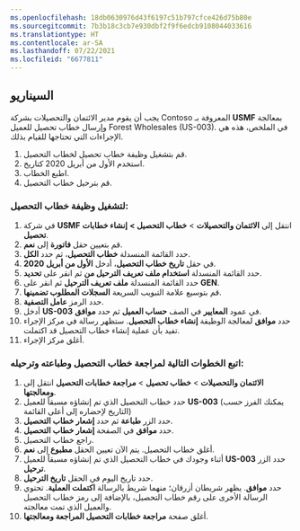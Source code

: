 ```yaml
---
ms.openlocfilehash: 18db0630976d43f6197c51b797cfce426d75b80e
ms.sourcegitcommit: 7b3b18c3cb7e930dbf2f9f6edcb9108044033616
ms.translationtype: HT
ms.contentlocale: ar-SA
ms.lasthandoff: 07/22/2021
ms.locfileid: "6677811"
---
```

## <a name="scenario"></a>السيناريو

يجب أن يقوم مدير الائتمان والتحصيلات بشركة Contoso المعروفة بـ **USMF** بمعالجة وإرسال خطاب تحصيل للعميل Forest Wholesales (US-003). في الملخص، هذه هي الإجراءات التي تحتاجها للقيام بذلك.

1. قم بتشغيل وظيفة خطاب تحصيل لخطاب التحصيل.
2. استخدم الأول من أبريل 2020 كتاريخ. 
3. اطبع الخطاب.
4. قم بترحيل خطاب التحصيل.

### <a name="to-run-a-collection-letter-job"></a>لتشغيل وظيفة خطاب التحصيل:

1. في شركة **USMF** انتقل إلى **الائتمان والتحصيلات** > **خطاب التحصيل >** **إنشاء خطابات تحصيل**.
1. قم بتعيين حقل **فاتورة** إلى **نعم**.
3. حدد القائمة المنسدلة **خطاب التحصيل**، ثم حدد **الكل**.
4. في حقل **تاريخ خطاب التحصيل**، أدخل **الأول من أبريل 2020**. 
5. حدد القائمة المنسدلة **استخدام ملف تعريف الترحيل من** ثم انقر على **تحديد**.
6. حدد القائمة المنسدلة **ملف تعريف الترحيل** ثم انقر على **GEN‎**.
8. قم بتوسيع علامة التبويب السريعة **السجلات المطلوب تضمينها**.
9. حدد الرمز **عامل التصفية**.
10. أدخل **US-003** في عمود **المعايير** في الصف **حساب العميل** ثم حدد **موافق**.
11. حدد **موافق** لمعالجة الوظيفة **إنشاء خطاب التحصيل**. ستظهر رسالة في مركز الإجراء تفيد بأن عملية إنشاء خطاب التحصيل قد اكتملت.
12. أغلق مركز الإجراء.

### <a name="follow-these-steps-to-review-print-and-post-the-collection-letter"></a>اتبع الخطوات التالية لمراجعة خطاب التحصيل وطباعته وترحيله:

1. انتقل إلى **‎الائتمان والتحصيلات** > **خطاب تحصيل** >
    **مراجعة خطابات التحصيل ومعالجتها**.
1. حدد خطاب التحصيل الذي تم إنشاؤه مسبقاً للعميل **US-003** (يمكنك الفرز حسب التاريخ لإحضاره إلى أعلى القائمة)
2. حدد الزر **طباعة** ثم حدد **إشعار خطاب التحصيل**.
1. حدد **موافق** في الصفحة **إشعار خطاب التحصيل**.
1. راجع خطاب التحصيل.
1. أغلق خطاب التحصيل. يتم الآن تعيين الحقل **مطبوع** إلى **نعم**.
1. أثناء وجودك في خطاب التحصيل الذي تم إنشاؤه مسبقاً للعميل **US-003** حدد الزر **ترحيل**.
1. حدد تاريخ اليوم في الحقل **تاريخ الترحيل**.
1. حدد **موافق**. يظهر شريطان أزرقان؛ منهما شريط بالرسالة **اكتملت العملية**. تحتوي الرسالة الأخرى على رقم خطاب التحصيل، بالإضافة إلى رمز خطاب التحصيل والعميل الذي تمت معالجته.
1. أغلق صفحة **مراجعة خطابات التحصيل المراجعة ومعالجتها**.
